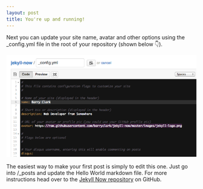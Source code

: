 ```yaml
---
layout: post
title: You're up and running!
---
```


Next you can update your site name, avatar and other options using the _config.yml file in the root of your repository (shown below :point_down:).

![_config.yml](/images/config.png)

The easiest way to make your first post is simply to edit this one. Just go into /_posts and update the Hello World markdown file. For more instructions head over to the [Jekyll Now repository](https://github.com/barryclark/jekyll-now) on GitHub. 